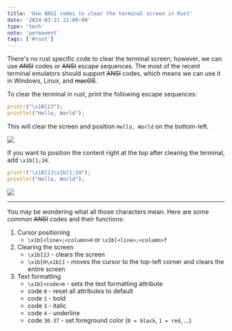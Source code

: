 ```yaml
---
title: 'Use ANSI codes to clear the terminal screen in Rust'
date: '2024-03-21 21:00:00'
type: 'tech'
note: 'permanent'
tags: ['#rust']
---
```


There's no rust specific code to clear the terminal screen; however, we can use ~~ANSI~~ codes or ~~ANSI~~ escape sequences. The most of the recent terminal emulators should support ~~ANSI~~ codes, which means we can use it in Windows, Linux, and ~~macOS~~.

To clear the terminal in rust, print the following escape sequences:

```rust
print!("\x1B[2J");
println!("Hello, World");
```

This will clear the screen and position `Hello, World` on the bottom-left. 

![](/images/2403211936/rust-clear-screen-bottom.webp)

If you want to position the content right at the top after clearing the terminal, add `\x1b[1;1H`.

```rust
print!("\x1B[2J\x1b[1;1H");
println!("Hello, World");
```

![](/images/2403211936/rust-clear-screen-top.webp)

---

You may be wondering what all those characters mean. Here are some common ~~ANSI~~ codes and their functions:

1. Cursor positioning
	- `\x1b[<line>;<column>H` or `\x1b[<line>;<column>f`
2. Clearing the screen
	- `\x1b[2J` - clears the screen
	- `\x1b[H\x1b[J` - moves the cursor to the top-left corner and clears the entire screen
3. Text formatting
	- `\x1b[<code>m` - sets the text formatting attribute
	- code `0` - reset all attributes to default
	- code `1` - bold
	- code `3` - italic
	- code `4` - underline
	- code `30-37` - set foreground color (`0 = black`, `1 = red`, ...)




